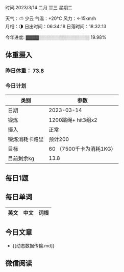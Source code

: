 

时间:2023/3/14 二月 廿三 星期二

天气：⛅️  少云 气温：+20°C 风力：←15km/h  
月相：🌗 日出时间：06:34:18 日落时间：18:32:13

今年进度: ▓▓▓▓░░░░░░░░░░░░░░░░ 19.98%

## 体重摄入

### 昨日体重： 73.8
### 今日计划
| 类别           | 参数                    |
| -------------- | ----------------------- |
| 日期           | 2023-03-14               |
| 锻炼           |  1200跳绳+ hit3组x2               |
| 摄入           | 正常 |
| 锻炼消耗卡路里 | 预计200 |
| 目标           | 60      （7500千卡为消耗1KG）                |
| 目前剩余kg               |       13.8                   |


## 每日1题


## 每日单词

| 英文       | 中文       |词根|
| ---------- | ---------- | ---|


## 今日文章

- [[动态数据传输.md]]


## 微信阅读

<!-- start of weread -->

<!-- end of weread -->
